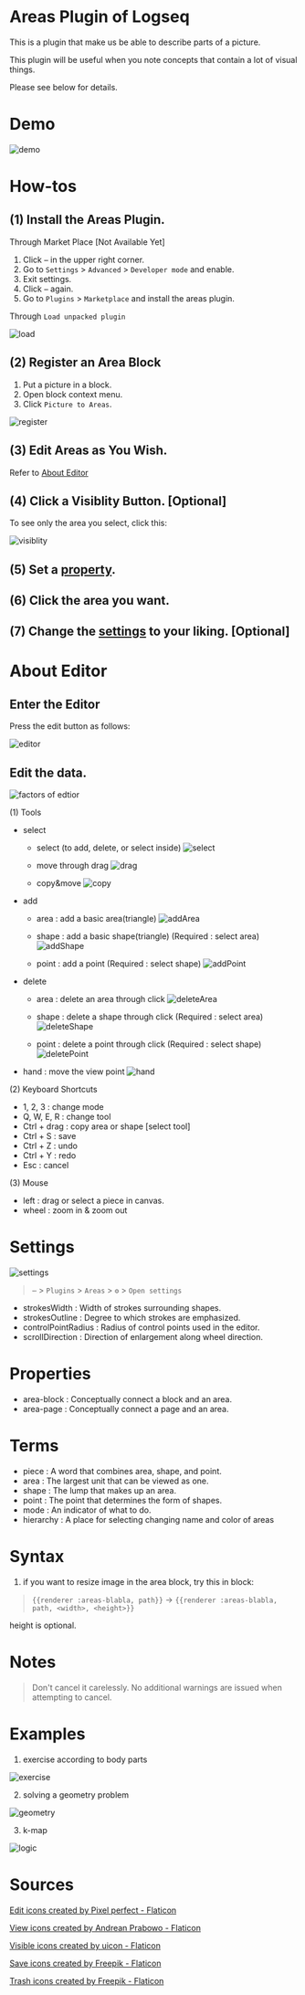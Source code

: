 # Areas Plugin of Logseq
This is a plugin that make us be able to describe parts of a picture.

This plugin will be useful when you note concepts that contain a lot of visual things.

Please see below for details.

# Demo

![demo](./images/demo.gif)

# How-tos
## (1) Install the Areas Plugin.
Through Market Place \[Not Available Yet\]

1. Click `⋯` in the upper right corner.
2. Go to `Settings` > `Advanced` > `Developer mode` and enable.
3. Exit settings.
4. Click `⋯` again.
5. Go to `Plugins` > `Marketplace` and install the areas plugin.

Through `Load unpacked plugin`

![load](./images/1.png)

## (2) Register an Area Block
1. Put a picture in a block.
2. Open block context menu.
3. Click `Picture to Areas`.

![register](./images/2.png)

## (3) Edit Areas as You Wish.
Refer to [About Editor](#about-editor)
## (4) Click a Visiblity Button. \[Optional\]
To see only the area you select, click this:

![visiblity](./images/3.png)

## (5) Set a [property](#properties).
## (6) Click the area you want.
## (7) Change the [settings](#settings) to your liking. \[Optional\]

# About Editor

## Enter the Editor
Press the edit button as follows:

![editor](./images/4.png)

## Edit the data.

![factors of edtior](./images/5.png)

(1) Tools

+ select
    + select (to add, delete, or select inside)
    ![select](./images/feats/select.gif)
    
    + move through drag
    ![drag](./images/feats/drag.gif)
    
    + copy&move
    ![copy](./images/feats/copy.gif)

+ add
    + area : add a basic area(triangle)
    ![addArea](./images/feats/addArea.gif)
    
    + shape : add a basic shape(triangle) (Required : select area)
    ![addShape](./images/feats/addShape.gif)
    
    + point : add a point (Required : select shape)
    ![addPoint](./images/feats/addPoint.gif)

+ delete
    + area : delete an area through click
    ![deleteArea](./images/feats/deleteArea.gif)

    + shape : delete a shape through click (Required : select area)
    ![deleteShape](./images/feats/deleteShape.gif)

    + point : delete a point through click (Required : select shape)
    ![deletePoint](./images/feats/deletePoint.gif)

+ hand : move the view point
![hand](./images/feats/hand.gif)

(2) Keyboard Shortcuts

+ 1, 2, 3 : change mode
+ Q, W, E, R : change tool
+ Ctrl + drag : copy area or shape \[select tool\]
+ Ctrl + S : save
+ Ctrl + Z : undo
+ Ctrl + Y : redo
+ Esc : cancel

(3) Mouse

+ left : drag or select a piece in canvas.
+ wheel : zoom in & zoom out

# Settings

![settings](./images/6.png)
> `⋯` > `Plugins` > `Areas` > `⚙️` > `Open settings`

+ strokesWidth : Width of strokes surrounding shapes.
+ strokesOutline : Degree to which strokes are emphasized.
+ controlPointRadius : Radius of control points used in the editor.
+ scrollDirection : Direction of enlargement along wheel direction.

# Properties
+ area-block : Conceptually connect a block and an area.
+ area-page : Conceptually connect a page and an area.

# Terms
+ piece : A word that combines area, shape, and point.
+ area : The largest unit that can be viewed as one.
+ shape : The lump that makes up an area.
+ point : The point that determines the form of shapes.
+ mode : An indicator of what to do.
+ hierarchy : A place for selecting changing name and color of areas

# Syntax
1. if you want to resize image in the area block, try this in block:

> `{{renderer :areas-blabla, path}}` → `{{renderer :areas-blabla, path, <width>, <height>}}`

height is optional.

# Notes
> Don't cancel it carelessly. No additional warnings are issued when attempting to cancel.

# Examples
1. exercise according to body parts

![exercise](./images/exercise.gif)

2. solving a geometry problem

![geometry](./images/geometry.gif)

3. k-map

![logic](./images/logic.gif)

# Sources
<a href="https://www.flaticon.com/free-icons/edit" title="edit icons">Edit icons created by Pixel perfect - Flaticon</a>

<a href="https://www.flaticon.com/free-icons/view" title="view icons">View icons created by Andrean Prabowo - Flaticon</a>

<a href="https://www.flaticon.com/free-icons/visible" title="visible icons">Visible icons created by uicon - Flaticon</a>

<a href="https://www.flaticon.com/free-icons/save" title="save icons">Save icons created by Freepik - Flaticon</a>

<a href="https://www.flaticon.com/free-icons/trash" title="trash icons">Trash icons created by Freepik - Flaticon</a>
